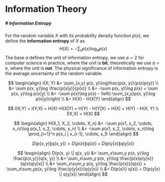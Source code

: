 # Information Theory

##### # Information Entropy

For the random variable $X$ with its probability density function $p(x)$, we define the **information entropy** of $X$ as
$$
H(X) = -\sum_x p(x)\log_a p(x)
$$
The base $a$ defines the unit of information entropy, we use $a=2$ for computer science in practice, where the unit is **bit**, theoretically we use $a=\text{e}$, where the unit is **nat**. The physical significance of information entropy is the average uncertainty of the random variable.






$$
\begin{align}
I(X; Y)
&= \sum_{x,y} p(x, y)\log\frac{p(x, y)}{p(x)p(y)} \\
&= \sum p(x, y)\log \frac{p(x|y)}{p(x)} \\
&= -\sum p(x, y)\log p(x) + \sum p(x, y)\log p(x|y) \\
&= -\sum p(x)\log p(x) - \left(-\sum_{x,y}p(x, y)\log p(x|y)\right) \\
&= H(X) - H(X|Y)
\end{align}
$$



$$
I(X;Y) = I(Y;X) = H(X)-H(X|Y) = H(Y) - H(Y|X) = H(X) + H(Y) - H(X, Y) \\
I(X;X) = H(X)
$$


$$
\begin{align}
H(X_1, X_2, \cdots, X_n)
&= -\sum p(x1, x_2, \cdots, x_n)\log p(x_1, x_2, \cdots, x_n) \\
&= -\sum p(x1, x_2, \cdots, x_n)\log \prod_{i=1}^n p(x_i | x_{i-1}, \cdots, x_1)
\end{align}
$$


$$
D(p(x, y) \| q(x, y)) = D(p(x)\| q(x)) + D(p(y|x) \| q(y|x))
$$

$$
\begin{align}
D(p(x, y) \| q(x, y))
&= \sum_x\sum_y p(x, y)\log \frac{p(x,y)}{q(x, y)} \\
&= \sum_x\sum_y p(x, y)\log \frac{p(x)p(y|x)}{q(x)q(y|x)} \\
&= \sum_x\sum_y p(x, y)\log \frac{p(x)}{q(x)} + \sum_x\sum_yp(x, y)\log \frac{p(y|x)}{q(y|x)} \\
&= D(p(x)\| q(x)) + D(p(y|x) \| q(y|x))
\end{align}
$$





